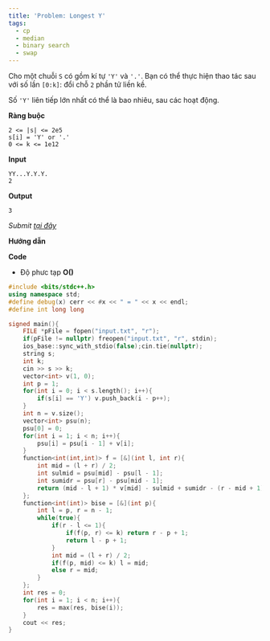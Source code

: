 ```yaml
---
title: 'Problem: Longest Y'
tags:
  - cp
  - median
  - binary search
  - swap
---
```

Cho một chuỗi `S` có gồm kí tự `'Y'` và `'.'`. Bạn có thể thực hiện thao tác sau với số lần `[0:k]`: đổi chỗ `2` phần tử liền kề.

Số `'Y'` liên tiếp lớn nhất có thể là bao nhiêu, sau các hoạt động.

**Ràng buộc**

```
2 <= |s| <= 2e5
s[i] = 'Y' or '.'
0 <= k <= 1e12
```

**Input**

```
YY...Y.Y.Y.
2
```

**Output**

```
3
```

<!--more-->

*Submit [tại đây](https://atcoder.jp/contests/abc229/tasks/abc229_g)*

**Hướng dẫn**


**Code**

- Độ phưc tạp **O()**

```cpp
#include <bits/stdc++.h>
using namespace std;
#define debug(x) cerr << #x << " = " << x << endl;
#define int long long

signed main(){
    FILE *pFile = fopen("input.txt", "r");
    if(pFile != nullptr) freopen("input.txt", "r", stdin);
    ios_base::sync_with_stdio(false);cin.tie(nullptr);
    string s;
    int k;
    cin >> s >> k;
    vector<int> v(1, 0);
    int p = 1;
    for(int i = 0; i < s.length(); i++){
        if(s[i] == 'Y') v.push_back(i - p++);
    }
    int n = v.size();
    vector<int> psu(n);
    psu[0] = 0;
    for(int i = 1; i < n; i++){
        psu[i] = psu[i - 1] + v[i];
    }
    function<int(int,int)> f = [&](int l, int r){
        int mid = (l + r) / 2;
        int sulmid = psu[mid] - psu[l - 1];
        int sumidr = psu[r] - psu[mid - 1];
        return (mid - l + 1) * v[mid] - sulmid + sumidr - (r - mid + 1) * v[mid];
    };
    function<int(int)> bise = [&](int p){
        int l = p, r = n - 1;
        while(true){
            if(r - l <= 1){
                if(f(p, r) <= k) return r - p + 1;
                return l - p + 1;
            }
            int mid = (l + r) / 2;
            if(f(p, mid) <= k) l = mid;
            else r = mid;
        }
    };
    int res = 0;
    for(int i = 1; i < n; i++){
        res = max(res, bise(i));
    }
    cout << res;
}
```
